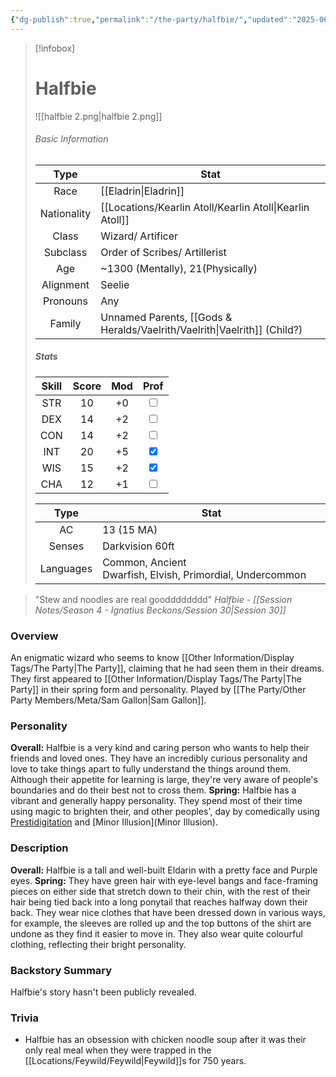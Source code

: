 ```yaml
---
{"dg-publish":true,"permalink":"/the-party/halfbie/","updated":"2025-06-10T19:10:33.825+01:00"}
---
```



> [!infobox]
> 
> # Halfbie
> ![[halfbie 2.png\|halfbie 2.png]]
> ###### Basic Information
> 
>  Type | Stat |
> :----: | --- |
>  Race | [[Eladrin\|Eladrin]] |
>  Nationality | [[Locations/Kearlin Atoll/Kearlin Atoll\|Kearlin Atoll]] |
>  Class | Wizard/ Artificer |
>  Subclass | Order of Scribes/ Artillerist |
>  Age | ~1300 (Mentally), 21(Physically) |
>  Alignment | Seelie |
>  Pronouns | Any |
>  Family | Unnamed Parents, [[Gods & Heralds/Vaelrith/Vaelrith\|Vaelrith]] (Child?) |
>  ##### Stats
> Skill | Score | Mod | Prof |
> :---: | :---: | :---: | :---: |
>  STR | 10 | +0 | <input type="checkbox" unchecked> |
>  DEX | 14 | +2 |  <input type="checkbox" unchecked> |
>  CON | 14 | +2 | <input type="checkbox" unchecked> |
>  INT | 20 | +5 | <input type="checkbox" checked>|
>  WIS | 15 | +2 | <input type="checkbox" checked> |
>  CHA | 12 | +1 | <input type="checkbox" unchecked> |
>  
>Type | Stat |
>:---: | --- |
>AC | 13 (15 MA) |
>Senses | Darkvision 60ft |
>Languages | Common, Ancient Dwarfish, Elvish, Primordial, Undercommon|

> "Stew and noodles are real goodddddddd" <cite>Halfbie - [[Session Notes/Season 4 - Ignatius Beckons/Session 30\|Session 30]]</cite>

### Overview
An enigmatic wizard who seems to know [[Other Information/Display Tags/The Party\|The Party]], claiming that he had seen them in their dreams. They first appeared to [[Other Information/Display Tags/The Party\|The Party]] in their spring form and personality. Played by [[The Party/Other Party Members/Meta/Sam Gallon\|Sam Gallon]].

### Personality
**Overall:** Halfbie is a very kind and caring person who wants to help their friends and loved ones. They have an incredibly curious personality and love to take things apart to fully understand the things around them. Although their appetite for learning is large, they're very aware of people's boundaries and do their best not to cross them. 
**Spring:** Halfbie has a vibrant and generally happy personality. They spend most of their time using magic to brighten their, and other peoples', day by comedically using [Prestidigitation](https://www.dndbeyond.com/spells/2213-prestidigitation) and [Minor Illusion](Minor Illusion).

### Description
**Overall:** Halfbie is a tall and well-built Eldarin with a pretty face and Purple eyes. 
**Spring:** They have green hair with eye-level bangs and face-framing pieces on either side that stretch down to their chin, with the rest of their hair being tied back into a long ponytail that reaches halfway down their back. They wear nice clothes that have been dressed down in various ways, for example, the sleeves are rolled up and the top buttons of the shirt are undone as they find it easier to move in. They also wear quite colourful clothing, reflecting their bright personality.

### Backstory Summary
Halfbie's story hasn't been publicly revealed.

### Trivia
- Halfbie has an obsession with chicken noodle soup after it was their only real meal when they were trapped in the [[Locations/Feywild/Feywild\|Feywild]]s for 750 years.
